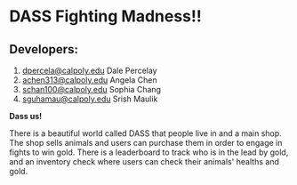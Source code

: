 # DASS Fighting Madness!!

## Developers:
1. dpercela@calpoly.edu Dale Percelay
2. achen313@calpoly.edu Angela Chen
3. schan100@calpoly.edu Sophia Chang
4. sguhamau@calpoly.edu Srish Maulik

<b>Dass us!</b>

There is a beautiful world called DASS that people live in and a main shop. The shop sells animals and users can purchase them in order to engage in fights to win gold. There is a leaderboard to track who is in the lead by gold, and an inventory check where users can check their animals' healths and gold.
